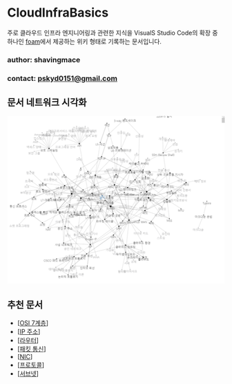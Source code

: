 # CloudInfraBasics

주로 클라우드 인프라 엔지니어링과 관련한 지식을 VisualS Studio Code의 확장 중 하나인 [foam](https://foambubble.github.io/foam/)에서 제공하는 위키 형태로 기록하는 문서입니다. 

### author: shavingmace
### contact: pskyd0151@gmail.com

## 문서 네트워크 시각화
![220916](./attachments/2022-09-16-17-07-20.png)

## 추천 문서
- [[OSI 7계층]]
- [[IP 주소]]
- [[라우터]]
- [[패킷 통신]]
- [[NIC]]
- [[프로토콜]]
- [[서브넷]]



[//begin]: # "Autogenerated link references for markdown compatibility"
[OSI 7계층]: <docs/OSI 7계층.md> "OSI 7계층"
[IP 주소]: <docs/IP 주소.md> "IP 주소"
[라우터]: docs/라우터.md "라우터"
[패킷 통신]: <docs/패킷 통신.md> "패킷 통신"
[NIC]: docs/NIC.md "NIC"
[프로토콜]: docs/프로토콜.md "프로토콜"
[서브넷]: docs/서브넷.md "서브넷"
[//end]: # "Autogenerated link references"